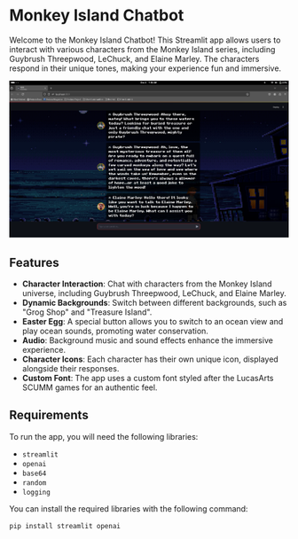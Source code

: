# Monkey Island Chatbot

Welcome to the Monkey Island Chatbot! This Streamlit app allows users to interact with various characters from the Monkey Island series, including Guybrush Threepwood, LeChuck, and Elaine Marley. The characters respond in their unique tones, making your experience fun and immersive.

  ![Character Icons](assets/images/image.png)

## Features

- **Character Interaction**: Chat with characters from the Monkey Island universe, including Guybrush Threepwood, LeChuck, and Elaine Marley.
- **Dynamic Backgrounds**: Switch between different backgrounds, such as "Grog Shop" and "Treasure Island".
- **Easter Egg**: A special button allows you to switch to an ocean view and play ocean sounds, promoting water conservation.
- **Audio**: Background music and sound effects enhance the immersive experience.
- **Character Icons**: Each character has their own unique icon, displayed alongside their responses.
- **Custom Font**: The app uses a custom font styled after the LucasArts SCUMM games for an authentic feel.

## Requirements

To run the app, you will need the following libraries:

- `streamlit`
- `openai`
- `base64`
- `random`
- `logging`

You can install the required libraries with the following command:

```bash
pip install streamlit openai


